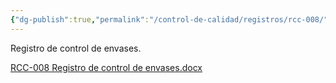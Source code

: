 ```yaml
---
{"dg-publish":true,"permalink":"/control-de-calidad/registros/rcc-008/"}
---
```


Registro de control de envases.

[RCC-008 Registro de control de envases.docx](https://drive.google.com/open?id=1010DK9zn9Ma2WMAW3oQsXyVHihIK3mzo&usp=drive_copy)